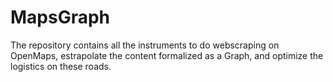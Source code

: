 # MapsGraph
The repository contains all the instruments to do webscraping on OpenMaps, estrapolate the content formalized as a Graph, and optimize the logistics on these roads.
